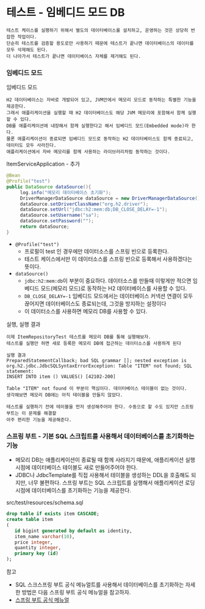 # 테스트 - 임베디드 모드 DB

```text
테스트 케이스를 실행하기 위해서 별도의 데이터베이스를 설치하고, 운영하는 것은 상당히 번잡한 작업이다.
단순히 테스트를 검증할 용도로만 사용하기 때문에 테스트가 끝나면 데이터베이스의 데이터를 모두 삭제해도 된다. 
더 나아가서 테스트가 끝나면 데이터베이스 자체를 제거해도 된다.
```
### 임베디드 모드 

임베디드 모드 
```text
H2 데이터베이스는 자바로 개발되어 있고, JVM안에서 메모리 모드로 동작하는 특별한 기능을 제공한다.
그래서 애플리케이션을 실행할 때 H2 데이터베이스도 해당 JVM 메모리에 포함해서 함께 실행할 수 있다.
DB를 애플리케이션에 내장해서 함께 실행한다고 해서 임베디드 모드(Embedded mode)라 한다.
물론 애플리케이션이 종료되면 임베디드 모드로 동작하는 H2 데이터베이스도 함께 종료되고, 데이터도 모두 사라진다.
애플리케이션에서 자바 메모리를 함께 사용하는 라이브러리처럼 동작하는 것이다.
```

ItemServiceApplication - 추가
```java
@Bean
@Profile("test")
public DataSource dataSource(){
     log.info("메모리 데이터베이스 초기화");
     DriverManagerDataSource dataSource = new DriverManagerDataSource();
     dataSource.setDriverClassName("org.h2.driver");
     dataSource.setUrl("jdbc:h2:mem:db;DB_CLOSE_DELAY=-1");
     dataSource.setUsername("sa");
     dataSource.setPassword("");
     return dataSource;
}
```
- ``@Profile("test")``
  - 프로필이 test 인 경우에만 데이터소스를 스프링 빈으로 등록한다.
  - 테스트 케이스에서만 이 데이터소스를 스프링 빈으로 등록해서 사용하겠다는 뜻이다.
- ``dataSource()``
  - ``jdbc:h2:mem:db``이 부분이 중요하다. 데이터소스를 만들때 이렇게만 적으면 임베디드 모드(메모리 모드)로 
    동작하는 H2 데이터베이스를 사용할 수 있다.
  - ``DB_CLOSE_DELAY=-1`` 임베디드 모드에서는 데이터베이스 커넥션 연결이 모두 끊어지면 데이터베이스도 종료되는데, 
    그것을 방지하는 설정이다
  - 이 데이터소스를 사용하면 메모리 DB를 사용할 수 있다.

실행, 실행 결과 
```text
이제 ItemRepositoryTest 테스트를 메모리 DB를 통해 실행해보자.
테스트를 실행만 하면 새로 등록한 메모리 DB에 접근하는 데이터소스를 사용하게 된다

실행 결과 
PreparedStatementCallback; bad SQL grammar []; nested exception is org.h2.jdbc.JdbcSQLSyntaxErrorException: Table "ITEM" not found; SQL statement:
INSERT INTO item () VALUES() [42102-200]

Table "ITEM" not found 이 부분이 핵심이다. 데이터베이스 테이블이 없는 것이다.
생각해보면 메모리 DB에는 아직 테이블을 만들지 않았다.

테스트를 실행하기 전에 테이블을 먼저 생성해주어야 한다. 수동으로 할 수도 있지만 스프링 부트는 이 문제를 해결할
아주 편리한 기능을 제공해준다.
```

### 스프링 부트 - 기본 SQL 스크립트를 사용해서 데이터베이스를 초기화하는 기능

- 메모리 DB는 애플리케이션이 종료될 때 함께 사라지기 때문에, 애플리케이션 실행 시점에 데이터베이스 테이블도 새로
  만들어주어야 한다.
- JDBC나 JdbcTemplate를 직접 사용해서 테이블을 생성하는 DDL을 호출해도 되지만, 너무 불편하다. 스프링 부트는
  SQL 스크립트를 실행해서 애플리케이션 로딩 시점에 데이터베이스를 초기화하는 기능을 제공한다.

src/test/resources/schema.sql
```sql
drop table if exists item CASCADE;
create table item
(
   id bigint generated by default as identity,
   item_name varchar(10),
   price integer,
   quantity integer,
   primary key (id)
);
```

참고
- SQL 스크스프링 부트 공식 메뉴얼트를 사용해서 데이터베이스를 초기화하는 자세한 방법은 다음 스프링 부트 공식 메뉴얼을 참고하자.
- [스프링 부트 공식 메뉴얼](https://docs.spring.io/spring-boot/docs/current/reference/html/howto.html#howto.datainitialization.using-basic-sql-scripts)
